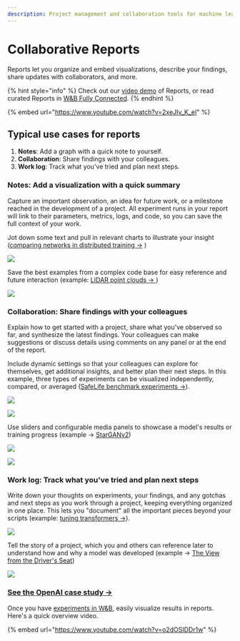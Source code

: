 ```yaml
---
description: Project management and collaboration tools for machine learning projects
---
```


# Collaborative Reports

Reports let you organize and embed visualizations, describe your findings, share updates with collaborators, and more.

{% hint style="info" %}
Check out our [video demo](https://www.youtube.com/watch?v=2xeJIv\_K\_eI) of Reports, or read curated Reports in [W\&B Fully Connected](http://wandb.me/fc).
{% endhint %}

{% embed url="https://www.youtube.com/watch?v=2xeJIv_K_eI" %}

## Typical use cases for reports

1. **Notes**: Add a graph with a quick note to yourself.
2. **Collaboration**: Share findings with your colleagues.
3. **Work log**: Track what you've tried and plan next steps.

### **Notes: Add a visualization with a quick summary**

Capture an important observation, an idea for future work, or a milestone reached in the development of a project. All experiment runs in your report will link to their parameters, metrics, logs, and code, so you can save the full context of your work.

Jot down some text and pull in relevant charts to illustrate your insight ([comparing networks in distributed training →](https://wandb.ai/stacey/estuary/reports/When-Inception-ResNet-V2-is-too-slow--Vmlldzo3MDcxMA) )

![](../../.gitbook/assets/screen-shot-2021-04-19-at-2.21.25-pm.png)

Save the best examples from a complex code base for easy reference and future interaction (example: [LIDAR point clouds → ](https://wandb.ai/stacey/lyft/reports/LIDAR-Point-Clouds-of-Driving-Scenes--Vmlldzo2MzA5Mg))

![](<../../.gitbook/assets/Screen Shot 2021-04-19 at 2.18.56 PM.png>)

### **Collaboration: Share findings with your colleagues**

Explain how to get started with a project, share what you've observed so far, and synthesize the latest findings. Your colleagues can make suggestions or discuss details using comments on any panel or at the end of the report.

Include dynamic settings so that your colleagues can explore for themselves, get additional insights, and better plan their next steps. In this example, three types of experiments can be visualized independently, compared, or averaged ([SafeLife benchmark experiments →](https://wandb.ai/stacey/saferlife/reports/SafeLife-Benchmark-Experiments--Vmlldzo0NjE4MzM)).

![](<../../.gitbook/assets/Screen Shot 2021-04-19 at 2.32.11 PM.png>)

![](<../../.gitbook/assets/Screen Shot 2021-04-19 at 2.32.58 PM.png>)

Use sliders and configurable media panels to showcase a model's results or training progress (example → [StarGANv2](https://wandb.ai/stacey/stargan/reports/Cute-Animals-and-Post-Modern-Style-Transfer-StarGAN-v2-for-Multi-Domain-Image-Synthesis---VmlldzoxNzcwODQ))

![](<../../.gitbook/assets/Screen Shot 2021-04-23 at 8.44.32 AM.png>)

![](<../../.gitbook/assets/Screen Shot 2021-04-23 at 8.45.36 AM.png>)

### **Work log: Track what you've tried and plan next steps**

Write down your thoughts on experiments, your findings, and any gotchas and next steps as you work through a project, keeping everything organized in one place. This lets you "document" all the important pieces beyond your scripts (example: [tuning transformers →](https://wandb.ai/stacey/winograd/reports/Who-is-Them-Text-Disambiguation-with-Transformers--VmlldzoxMDU1NTc)).

![](<../../.gitbook/assets/Screen Shot 2021-04-19 at 2.44.02 PM.png>)

Tell the story of a project, which you and others can reference later to understand how and why a model was developed (example → [The View from the Driver's Seat](https://wandb.ai/stacey/deep-drive/reports/The-View-from-the-Driver-s-Seat--Vmlldzo1MTg5NQ))

![](<../../.gitbook/assets/Screen Shot 2021-04-19 at 2.47.02 PM.png>)

### [See the OpenAI case study →](https://bit.ly/wandb-learning-dexterity)

Once you have [experiments in W\&B](../../quickstart.md), easily visualize results in reports. Here's a quick overview video.

{% embed url="https://www.youtube.com/watch?v=o2dOSIDDr1w" %}
